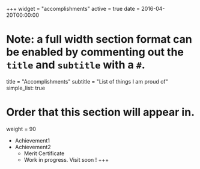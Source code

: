 +++
widget = "accomplishments"
active = true
date = 2016-04-20T00:00:00

# Note: a full width section format can be enabled by commenting out the `title` and `subtitle` with a `#`.
title = "Accomplishments"
subtitle = "List of things I am proud of"
simple_list: true

# Order that this section will appear in.
weight = 90

- Achievement1
- Achievement2
  - Merit Certificate
  - Work in progress. Visit soon !
+++
